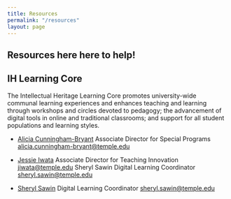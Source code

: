 ```yaml
---
title: Resources
permalink: "/resources"
layout: page
---
```


## Resources here here to help!

## IH Learning Core

The Intellectual Heritage Learning Core promotes university-wide communal learning experiences and enhances teaching and learning through workshops and circles devoted to pedagogy; the advancement of digital tools in online and traditional classrooms; and support for all student populations and learning styles.

- [Alicia Cunningham-Bryant](http://www.temple.edu/ih/Cunningham-Bryant.html)
Associate Director for Special Programs
alicia.cunningham-bryant@temple.edu

- [Jessie Iwata](http://www.cla.temple.edu/ih/Iwata.html) 
Associate Director for Teaching Innovation
jiwata@temple.edu
Sheryl Sawin
Digital Learning Coordinator
sheryl.sawin@temple.edu

- [Sheryl Sawin](http://www.cla.temple.edu/ih/Sawin.html) 
Digital Learning Coordinator
sheryl.sawin@temple.edu
